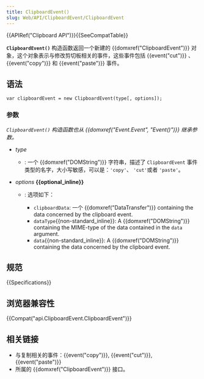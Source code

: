 ```yaml
---
title: ClipboardEvent()
slug: Web/API/ClipboardEvent/ClipboardEvent
---
```


{{APIRef("Clipboard API")}}{{SeeCompatTable}}

**`ClipboardEvent()`** 构造函数返回一个新建的 {{domxref("ClipboardEvent")}} 对象，这个对象表示与修改剪切板相关的事件，这些事件包括 {{event("cut")}} 、 {{event("copy")}} 和 {{event("paste")}} 事件。

## 语法

```
var clipboardEvent = new ClipboardEvent(type[, options]);
```

### 参数

_`ClipboardEvent()` 构造函数也从_ _{{domxref("Event.Event", "Event()")}}_ _继承参数。_

- _type_
  - : 一个 {{domxref("DOMString")}} 字符串，描述了 `ClipboardEvent` 事件类型的名字，大小写敏感，可以是：`'copy'`、 `'cut'`或者 `'paste'`。
- _options_ **{{optional_inline}}**

  - : 选项如下：

    - `clipboardData`: 一个 {{domxref("DataTransfer")}} containing the data concerned by the clipboard event.
    - `dataType`{{non-standard_inline}}: A {{domxref("DOMString")}} containing the MIME-type of the data contained in the `data` argument.
    - `data`{{non-standard_inline}}: A {{domxref("DOMString")}} containing the data concerned by the clipboard event.

## 规范

{{Specifications}}

## 浏览器兼容性

{{Compat("api.ClipboardEvent.ClipboardEvent")}}

## 相关链接

- 与复制相关的事件：{{event("copy")}}, {{event("cut")}}, {{event("paste")}}
- 所属的 {{domxref("ClipboardEvent")}} 接口。
